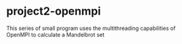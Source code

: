 # project2-openmpi
This series of small program uses the multithreading capabilities of OpenMPI to calculate a Mandelbrot set
